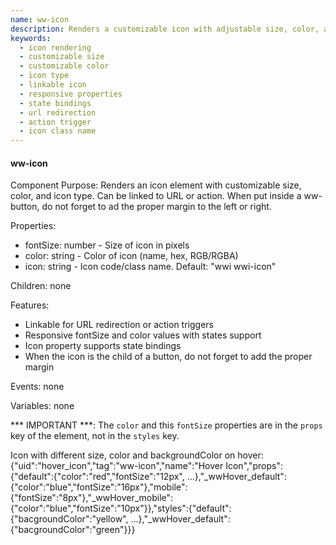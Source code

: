 ```yaml
---
name: ww-icon
description: Renders a customizable icon with adjustable size, color, and type, linkable to URL/action for interactive functionality.
keywords:
  - icon rendering
  - customizable size
  - customizable color
  - icon type
  - linkable icon
  - responsive properties
  - state bindings
  - url redirection
  - action trigger
  - icon class name
---
```


#### ww-icon

Component Purpose: Renders an icon element with customizable size, color, and icon type. Can be linked to URL or action.
When put inside a ww-button, do not forget to ad the proper margin to the left or right.

Properties:
- fontSize: number - Size of icon in pixels
- color: string - Color of icon (name, hex, RGB/RGBA)
- icon: string - Icon code/class name. Default: "wwi wwi-icon"

Children: none

Features:
- Linkable for URL redirection or action triggers
- Responsive fontSize and color values with states support
- Icon property supports state bindings
- When the icon is the child of a button, do not forget to add the proper margin

Events: none

Variables: none

*** IMPORTANT ***: The `color` and this `fontSize` properties are in the `props` key of the element, not in the `styles` key.

<example>
  Icon with different size, color and backgroundColor on hover:
  {"uid":"hover_icon","tag":"ww-icon","name":"Hover Icon","props":{"default":{"color":"red","fontSize":"12px", ...},"_wwHover_default":{"color":"blue","fontSize":"16px"},"mobile":{"fontSize":"8px"},"_wwHover_mobile":{"color":"blue","fontSize":"10px"}},"styles":{"default":{"bacgroundColor":"yellow", ...},"_wwHover_default":{"bacgroundColor":"green"}}}
</example>

